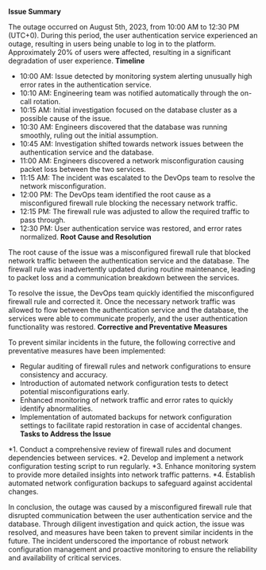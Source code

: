 
**Issue Summary**

The outage occurred on August 5th, 2023, from 10:00 AM to 12:30 PM (UTC+0). During this period, the user authentication 
service experienced an outage, resulting in users being unable to log in to the platform. Approximately 20% of users 
were affected, resulting in a significant degradation of user experience.
**Timeline**

* 10:00 AM: Issue detected by monitoring system alerting unusually high error rates in the authentication service.
* 10:10 AM: Engineering team was notified automatically through the on-call rotation.
* 10:15 AM: Initial investigation focused on the database cluster as a possible cause of the issue.
* 10:30 AM: Engineers discovered that the database was running smoothly, ruling out the initial   assumption.
* 10:45 AM: Investigation shifted towards network issues between the authentication service and the database.
* 11:00 AM: Engineers discovered a network misconfiguration causing packet loss between the two services.
* 11:15 AM: The incident was escalated to the DevOps team to resolve the network misconfiguration.
* 12:00 PM: The DevOps team identified the root cause as a misconfigured firewall rule blocking the necessary network traffic.
* 12:15 PM: The firewall rule was adjusted to allow the required traffic to pass through.
* 12:30 PM: User authentication service was restored, and error rates normalized.
**Root Cause and Resolution**
  
The root cause of the issue was a misconfigured firewall rule that blocked network traffic between the authentication service
and the database. The firewall rule was inadvertently updated during routine maintenance, leading to packet loss and a 
communication breakdown between the services.

To resolve the issue, the DevOps team quickly identified the misconfigured firewall rule and corrected it. 
Once the necessary network traffic was allowed to flow between the authentication service and the database,
the services were able to communicate properly, and the user authentication functionality was restored.
**Corrective and Preventative Measures**

To prevent similar incidents in the future, the following corrective and preventative measures have been implemented:
* Regular auditing of firewall rules and network configurations to ensure consistency and accuracy.
* Introduction of automated network configuration tests to detect potential misconfigurations early.
* Enhanced monitoring of network traffic and error rates to quickly identify abnormalities.
* Implementation of automated backups for network configuration settings to facilitate rapid restoration in case of accidental changes.
**Tasks to Address the Issue**

*1.	Conduct a comprehensive review of firewall rules and document dependencies between services.
*2.	Develop and implement a network configuration testing script to run regularly.
*3.	Enhance monitoring system to provide more detailed insights into network traffic patterns.
*4.	Establish automated network configuration backups to safeguard against accidental changes.

In conclusion, the outage was caused by a misconfigured firewall rule that disrupted communication between the user 
authentication service and the database. Through diligent investigation and quick action, the issue was resolved, 
and measures have been taken to prevent similar incidents in the future. The incident underscored the importance of 
robust network configuration management and proactive monitoring to ensure the reliability and availability of critical services.

